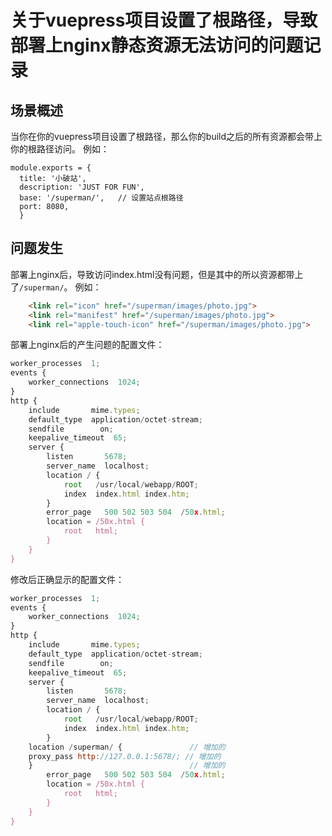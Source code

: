 # 关于vuepress项目设置了根路径，导致部署上nginx静态资源无法访问的问题记录

## 场景概述
当你在你的vuepress项目设置了根路径，那么你的build之后的所有资源都会带上你的根路径访问。
例如：
```
module.exports = {
  title: '小破站',
  description: 'JUST FOR FUN',
  base: '/superman/',   // 设置站点根路径
  port: 8080,
  }
```
## 问题发生
部署上nginx后，导致访问index.html没有问题，但是其中的所以资源都带上了`/superman/`。
例如：
```html
	<link rel="icon" href="/superman/images/photo.jpg">
    <link rel="manifest" href="/superman/images/photo.jpg">
    <link rel="apple-touch-icon" href="/superman/images/photo.jpg">
```
部署上nginx后的产生问题的配置文件：
```js
worker_processes  1;
events {
    worker_connections  1024;
}
http {
    include       mime.types;
    default_type  application/octet-stream;
    sendfile        on;
    keepalive_timeout  65;
    server {
        listen       5678;
        server_name  localhost;
        location / {
            root   /usr/local/webapp/ROOT;
            index  index.html index.htm;
        }
        error_page   500 502 503 504  /50x.html;
        location = /50x.html {
            root   html;
        }
    }
}
```

修改后正确显示的配置文件：
```js
worker_processes  1;
events {
    worker_connections  1024;
}
http {
    include       mime.types;
    default_type  application/octet-stream;
    sendfile        on;
    keepalive_timeout  65;
    server {
        listen       5678;
        server_name  localhost;
        location / {
            root   /usr/local/webapp/ROOT;
            index  index.html index.htm;
        }
	location /superman/ {    			// 增加的
	proxy_pass http://127.0.0.1:5678/; // 增加的
	}									// 增加的
        error_page   500 502 503 504  /50x.html;
        location = /50x.html {
            root   html;
        }
    }
}
```